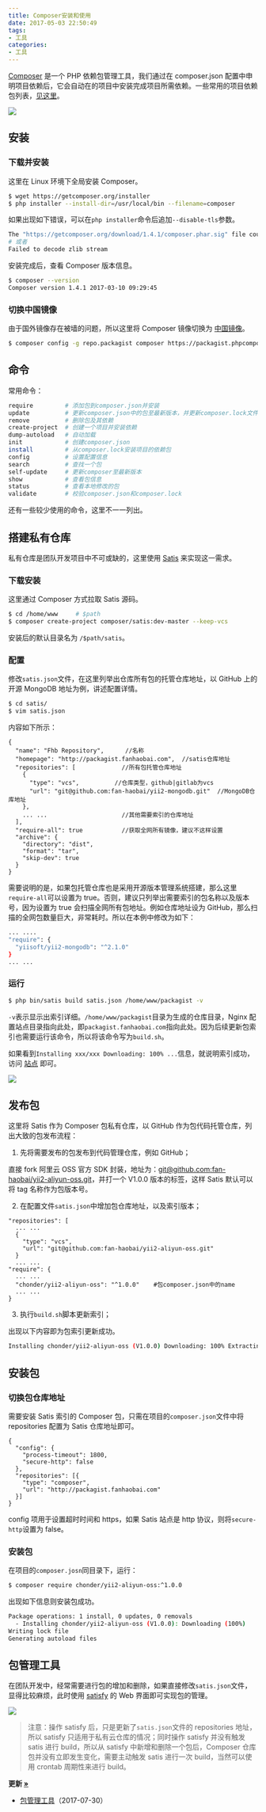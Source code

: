 ```yaml
---
title: Composer安装和使用
date: 2017-05-03 22:50:49
tags:
- 工具
categories:
- 工具
---
```


[Composer](https://getcomposer.org/) 是一个 PHP 依赖包管理工具，我们通过在 composer.json 配置中申明项目依赖后，它会自动在的项目中安装完成项目所需依赖。一些常用的项目依赖包列表，[见这里](https://packagist.org/)。

![](https://img4.fanhaobai.com/2017/05/composer/bb8a-6ddaa3977.png)<!--more-->

## 安装

### 下载并安装

这里在 Linux 环境下全局安装 Composer。

```Bash
$ wget https://getcomposer.org/installer
$ php installer --install-dir=/usr/local/bin --filename=composer
```

如果出现如下错误，可以在`php installer`命令后追加`--disable-tls`参数。

```Bash
The "https://getcomposer.org/download/1.4.1/composer.phar.sig" file could not be downloaded: SSL: Connection reset by peer
# 或者
Failed to decode zlib stream
```

安装完成后，查看 Composer 版本信息。

```Bash
$ composer --version
Composer version 1.4.1 2017-03-10 09:29:45
```

### 切换中国镜像

由于国外镜像存在被墙的问题，所以这里将 Composer 镜像切换为 [中国镜像](https://pkg.phpcomposer.com/)。

```Bash
$ composer config -g repo.packagist composer https://packagist.phpcomposer.com
```

## 命令

常用命令：

```Bash
require         # 添加包到composer.json并安装
update          # 更新composer.json中的包至最新版本，并更新composer.lock文件
remove          # 删除包及其依赖
create-project  # 创建一个项目并安装依赖
dump-autoload   # 自动加载
init            # 创建composer.json
install         # 从composer.lock安装项目的依赖包
config          # 设置配置信息
search          # 查找一个包
self-update     # 更新composer至最新版本
show            # 查看包信息
status          # 查看本地修改的包
validate        # 校验composer.json和composer.lock
```

还有一些较少使用的命令，这里不一一列出。

## 搭建私有仓库

私有仓库是团队开发项目中不可或缺的，这里使用 [Satis](https://github.com/composer/satis) 来实现这一需求。

### 下载安装

这里通过 Composer 方式拉取 Satis 源码。

```Bash
$ cd /home/www     # $path
$ composer create-project composer/satis:dev-master --keep-vcs
```
安装后的默认目录名为 `/$path/satis`。

### 配置

修改`satis.json`文件，在这里列举出仓库所有包的托管仓库地址，以 GitHub 上的开源 MongoDB 地址为例，讲述配置详情。

```Bash
$ cd satis/
$ vim satis.json
```

内容如下所示：

```Js
{
  "name": "Fhb Repository",      //名称
  "homepage": "http://packagist.fanhaobai.com",  //satis仓库地址
  "repositories": [             //所有包托管仓库地址
    {
      "type": "vcs",          //仓库类型，github|gitlab为vcs
      "url": "git@github.com:fan-haobai/yii2-mongodb.git"  //MongoDB仓库地址
    },
    ... ...                     //其他需要索引的仓库地址
  ],
  "require-all": true           //获取全网所有镜像，建议不这样设置
  "archive": {
    "directory": "dist",
    "format": "tar",
    "skip-dev": true
  }
}
```

需要说明的是，如果包托管仓库也是采用开源版本管理系统搭建，那么这里`require-all`可以设置为 true。否则，建议只列举出需要索引的包名称以及版本号，因为设置为 true 会扫描全网所有包地址。例如仓库地址设为 GitHub，那么扫描的全网包数量巨大，非常耗时。所以在本例中修改为如下：

```Bash
... ....
"require": {
  "yiisoft/yii2-mongodb": "^2.1.0"
}
... ...
```

### 运行

```Bash
$ php bin/satis build satis.json /home/www/packagist -v
```

`-v`表示显示出索引详细。`/home/www/packagist`目录为生成的仓库目录，Nginx 配置站点目录指向此处，即`packagist.fanhaobai.com`指向此处。因为后续更新包索引也需要运行该命令，所以将该命令写为`build.sh`。

如果看到`Installing xxx/xxx Downloading: 100% ...`信息，就说明索引成功，访问 [站点](http://packagist.fanhaobai.com) 即可。

![](https://img5.fanhaobai.com/2017/05/composer/bb8a-6ddaa3977.png)

## 发布包

这里将 Satis 作为 Composer 包私有仓库，以 GitHub 作为包代码托管仓库，列出大致的包发布流程：

1) 先将需要发布的包发布到代码管理仓库，例如 GitHub；

直接 fork 阿里云 OSS 官方 SDK 封装，地址为：[git@github.com:fan-haobai/yii2-aliyun-oss.git]()，并打一个 V1.0.0 版本的标签，这样 Satis 默认可以将 tag 名称作为包版本号。

2) 在配置文件`satis.json`中增加包仓库地址，以及索引版本；

```Js
"repositories": [
  ... ...
  {
    "type": "vcs",
    "url": "git@github.com:fan-haobai/yii2-aliyun-oss.git"
  }
  ... ...
"require": {
  ... ...
  "chonder/yii2-aliyun-oss": "^1.0.0"    #包composer.json中的name
  ... ...
}
```

3) 执行`build.sh`脚本更新索引；

出现以下内容即为包索引更新成功。

```Bash
Installing chonder/yii2-aliyun-oss (V1.0.0) Downloading: 100% Extracting archive
```

## 安装包

### 切换包仓库地址

需要安装 Satis 索引的 Composer 包，只需在项目的`composer.json`文件中将 repositories 配置为 Satis 仓库地址即可。

```Js
{
  "config": {
    "process-timeout": 1800,
    "secure-http": false
  },
  "repositories": [{
    "type": "composer",
    "url": "http://packagist.fanhaobai.com"
  }]
}
```

config 项用于设置超时时间和 https，如果 Satis 站点是 http 协议，则将`secure-http`设置为 false。

### 安装包

在项目的`composer.josn`同目录下，运行：

```Bash
$ composer require chonder/yii2-aliyun-oss:^1.0.0
```

出现如下信息则安装包成功。

```Bash
Package operations: 1 install, 0 updates, 0 removals       
  - Installing chonder/yii2-aliyun-oss (V1.0.0): Downloading (100%)
Writing lock file
Generating autoload files
```

## 包管理工具

在团队开发中，经常需要进行包的增加和删除，如果直接修改`satis.json`文件，显得比较麻烦，此时使用 [satisfy](https://github.com/ludofleury/satisfy) 的 Web 界面即可实现包的管理。

![](https://img0.fanhaobai.com/2017/05/composer/810b7e47-f510-4116-a79c-4499057e2189.png)

> 注意：操作 satisfy 后，只是更新了`satis.json`文件的 repositories 地址，所以 satisfy 只适用于私有云仓库的情况；同时操作 satisfy 并没有触发 satis 进行 build，所以从 satisfy 中新增和删除一个包后，Composer 仓库包并没有立即发生变化，需要主动触发 satis 进行一次 build，当然可以使用 crontab 周期性来进行 build。 

<strong>更新 [»]()</strong>

* [包管理工具](https://www.fanhaobai.com/2017/05/composer.html#包管理工具)（2017-07-30）
